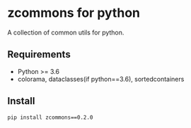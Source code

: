 # zcommons for python

A collection of common utils for python.  

## Requirements

+ Python >= 3.6  
+ colorama, dataclasses(if python==3.6), sortedcontainers

## Install

```shell
pip install zcommons==0.2.0
```
